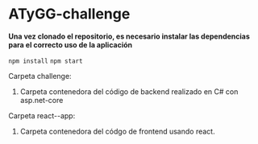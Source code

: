 # ATyGG-challenge

**Una vez clonado el repositorio, es necesario instalar las dependencias para el correcto uso de la aplicación**

```npm install```
```npm start```


Carpeta challenge:
<ol>
  <li>Carpeta contenedora del código de backend realizado en C# con asp.net-core</li>
</ol>


Carpeta react--app:
<ol>
  <li>Carpeta contenedora del códgo de frontend usando react.</li>
</ol>
